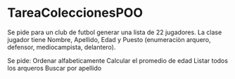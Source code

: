 # TareaColeccionesPOO


Se pide para un club de futbol generar una lista de 22 jugadores. 
La clase jugador tiene Nombre, Apellido, Edad y Puesto (enumeraciòn arquero, defensor, mediocampista, delantero).

Se pide:
Ordenar alfabeticamente
Calcular el promedio de edad
Listar todos los arqueros
Buscar por apellido
